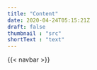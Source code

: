 ```yaml
---
title: "Content"
date: 2020-04-24T05:15:21Z
draft: false
thumbnail : "src"
shortText : "text"
---
```

{{< navbar >}}
